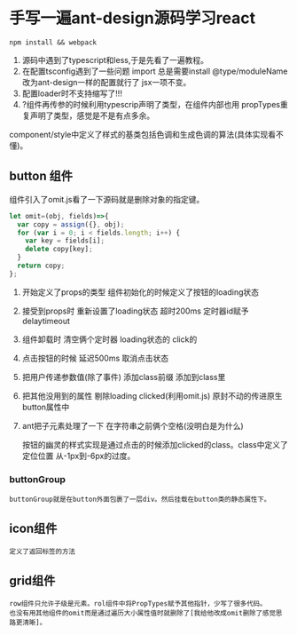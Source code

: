# 手写一遍ant-design源码学习react

	npm install && webpack

1. 源码中遇到了typescript和less,于是先看了一遍教程。
2. 在配置tsconfig遇到了一些问题 import 总是需要install @type/moduleName 改为ant-design一样的配置就行了 jsx一项不变。
3. 配置loader时不支持缩写了!!!
4. ?组件再传参的时候利用typescrip声明了类型，在组件内部也用 propTypes重复声明了类型，感觉是不是有点多余。

component/style中定义了样式的基类包括色调和生成色调的算法(具体实现看不懂)。
## button 组件
组件引入了omit.js看了一下源码就是删除对象的指定键。

```javascript
let omit=(obj, fields)=>{
  var copy = assign({}, obj);
  for (var i = 0; i < fields.length; i++) {
    var key = fields[i];
    delete copy[key];
  }
  return copy;
};
```
1. 开始定义了props的类型 组件初始化的时候定义了按钮的loading状态
2. 接受到props时 重新设置了loading状态 超时200ms 定时器id赋予delaytimeout
3. 组件卸载时 清空俩个定时器 loading状态的 click的
4. 点击按钮的时候 延迟500ms 取消点击状态
5. 把用户传递参数值(除了事件) 添加class前缀 添加到class里
6. 把其他没用到的属性 剔除loading clicked(利用omit.js) 原封不动的传进原生button属性中
7. ant把子元素处理了一下 在字符串之前俩个空格(没明白是为什么)

	按钮的幽灵的样式实现是通过点击的时候添加clicked的class。class中定义了定位位置
	从-1px到-6px的过度。

### buttonGroup

	buttonGroup就是在button外面包裹了一层div。然后挂载在button类的静态属性下。



## icon组件
	定义了返回标签的方法

## grid组件
	row组件只允许子级是元素。rol组件中将PropTypes赋予其他指针，少写了很多代码。
	也没有用其他组件的omit而是通过遍历大小属性值时就删除了[我给他改成omit删除了感觉思路更清晰]。
